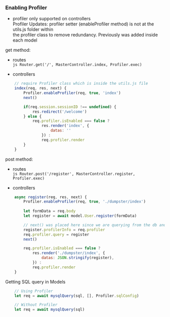 ### Enabling Profiler  
- profiler only supported on controllers  
Profiler Updates: profiler setter (enableProfiler method) is not at the utils.js folder within  
the profiler class to remove redundancy. Previously was added inside each model  

get method:   
- routes     
```js Router.get('/', MasterController.index, Profiler.exec) ```    

- controllers   
```js  
    // require Profiler class which is inside the utils.js file  
    index(req, res, next) {  
        Profiler.enableProfiler(req, true, 'index')  
        next()  

        if(req.session.sessionID !== undefined) {  
            res.redirect('/welcome')
        } else {  
            req.profiler.isEnabled === false ?   
                res.render('index', {   
                    datas: ''   
                }) :    
                req.profiler.render  
        }  
    }  
```  
   
post method:   
- routes    
```js Router.post('/register', MasterController.register, Profiler.exec) ```   

- controllers  
```js  
    async register(req, res, next) {
        Profiler.enableProfiler(req, true, './dumpster/index')
        
        let formData = req.body
        let register = await model.User.register(formData)

        // next() was placed here since we are querying from the db and we want to get sql query info from there
        register.profilerInfo = req.profiler
        req.profiler.query = register
        next()

        req.profiler.isEnabled === false ? 
            res.render('./dumpster/index', { 
                datas: JSON.stringify(register),
            }) : 
            req.profiler.render
    }
```

Getting SQL query in Models
```js  
    // Using Profiler
    let req = await mysqlQuery(sql, [], Profiler.sqlConfig)

    // Without Profiler
    let req = await mysqlQuery(sql)
```